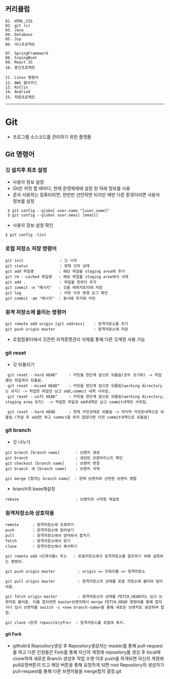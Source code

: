 ## 커리큘럼
```
01. HTML,CSS  
02. git (v)
03. Java
04. Database
05. Jsp
06. 미니프로젝트

07. SpringFramework
08. SrpingBoot
09. React JS
10. 중간프로젝트

11. Linux 명령어
12. AWS 클라우드
13. Kotlin
14. Andriod
15. 최종프로젝트
```
---

# Git
+ 프로그램 소스코드를 관리하기 위한 플랫폼

## Git 명령어

### 깃 설치후 최초 설정
+ 사용자 정보 설정
+ Git은 커밋 할 때마다, 현재 운영체제에 설정 된 아래 정보를 사용
+ 혼자 사용하는 컴퓨터라면, 한번만 선언하면 되지만 매번 다른 환경이라면 사용자 정보를 설정

```
 $ git config --global user.name "[user.name]"
 $ git config --global user.email [email]
```

+ 사용자 정보 설정 확인

```
$ git config -list
```
### 로컬 저장소 저장 명령어

```
git init                : 깃 시작
git status              : 현재 깃의 상태
git add 파일명           : 해당 파일을 staging area에 추가
git rm --cached 파일명   : 해당 파일을 staging area에서 삭제
git add .               : 파일을 전부다 추가
git commit -m "메시지"   : 깃을 레파지토리에 저장
git log                 : 커밋 이후 변경 로그 확인 
git commit -am "메시지"  : 동시에 추가와 커밋
```

### 원격 저장소에 올리는 명령어
 ```
 git remote add origin [git address]    : 원격저장소를 추가
 git push origin master                 : 원격저장소에 저장
 ```
+ 로컬컴퓨터에서 깃관련 자격증명관리 삭제를 통해 다른 깃계정 사용 가능

### git reset
+ 깃 되돌리기

```
 git reset --hard HEAD^     : 커밋을 한단계 앞으로 되돌림(모두 초기화) -> 작업했던 파일까지 되돌림.
 git reset --mixed HEAD^    : 커밋을 한단계 앞으로 되돌림(working directory는 유지) -> 작업한 파일만 남고 add,commit 내역 사라짐.
 git reset --soft HEAD^     : 커밋을 한단계 앞으로 되돌림(working directory, staging area 유지)  -> 작업한 파일과 add내역은 남고 commit내역만 사라짐.

 git reset --hard HEAD      : 현재 커밋상태로 되돌림 -> 마지막 커밋된내역으로 되돌림.(작업 후 add만 하고 commit을 하지 않았다면 이전 commit내역으로 되돌림)
```

### git branch
+ 깃 나누기

 ```
 git branch [branch name]       : 브랜치 생성
 git branch                     : 생성된 브랜치리스트 확인
 git checkout [branch name]     : 브랜치 변경
 git branch -D [branch name]    : 브랜치 삭제

 git merge [합치는 branch name]  : 현재 브랜치와 선언한 브랜치 병합
 ``` 
+ branch의 base재설정
 ```
 rebase                         : 브랜치의 시작점 재설정
 ```

### 원격저장소와 상호작용
```
remote      : 원격저장소에 조회하기
push        : 원격저장소에 밀어넣기
pull        : 원격저장소에서 얻어와서 합치기
fetch       : 원격저장소에서 얻기
clone       : 원격저장소에서 복사하기
```

```
git remote add <단축이름> 주소   : 로컬저장소에서 원격저장소를 참조하기 위해 설정하는 명령어.

git push origin master          : origin == 단축이름 => 원격저장소

git pull origin master          : 원격저장소의 상태를 로컬 저장소에 불러와 덮어씌움.

git fetch origin master         : 원격저장소의 상태를 FETCH_HEAD라는 임시 브랜치로 불러옴. 이를 합치려면 master브랜치에서 merge FETCH_HEAD 명령어를 통해 합치거나 임시 브랜치를 switch -c <new branch-name>을 통해 새로운 브랜치로 생성하여 합침.
    
git clone <원격 repository주소>  : 원격저장소를 로컬에 복사. 
```

#### git Fork
+ github내 Repository생성 후 Repository생성자는 master를 통해 pull-request를 하고 다른 인원들은 Fork를 통해 자신의 계정에 repository를 생성 후 local에 clone하여 새로운 Branch 생성후 작업 수행
이후 push를 하게되면 자신의 계정에 pull요청버튼이 뜨고 해당 버튼을 통해 요청하게 되면 root Repository의 생성자가 pull-request를 통해 다른 브랜치들을 merge할지 결정.git 